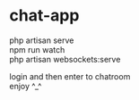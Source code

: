 # chat-app



php artisan serve
<br>
npm run watch
<br>
php artisan websockets:serve
<br>

login and then enter to chatroom 
<br>
enjoy ^_^
